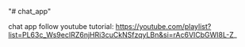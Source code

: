 "# chat_app"

chat app follow youtube tutorial: 
https://youtube.com/playlist?list=PL63c_Ws9ecIRZ6njHRi3cuCkNSfzqyLBn&si=rAc6VICbGWI8L-Z_
